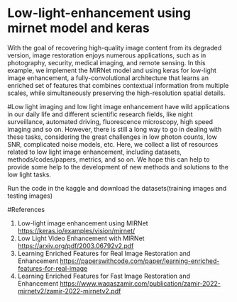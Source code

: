 # Low-light-enhancement using mirnet model and keras
With the goal of recovering high-quality image content from its degraded version, 
image restoration enjoys numerous applications, such as in photography, security, medical imaging, and remote sensing. 
In this example, we implement the MIRNet model and using keras for low-light image enhancement, a fully-convolutional architecture 
that learns an enriched set of features that combines contextual information from multiple scales, while simultaneously
preserving the high-resolution spatial details.

#Low light imaging and low light image enhancement have wild applications in our daily life and different scientific research fields, 
like night surveillance, automated driving, fluorescence microscopy, high speed imaging and so on. However, there is still a long way
to go in dealing with these tasks, considering the great challenges in low photon counts, low SNR, complicated noise models, etc. 
Here, we collect a list of resources related to low light image enhancement, including datasets, methods/codes/papers, metrics,
and so on. We hope this can help to provide some help to the development of new methods and solutions to the low light tasks.

Run the code in the kaggle and download the datasets(training images and testing images)

#References
1) Low-light image enhancement using MIRNet https://keras.io/examples/vision/mirnet/
2) Low Light Video Enhancement with MIRNet https://arxiv.org/pdf/2003.06792v2.pdf
3) Learning Enriched Features for Real Image Restoration and Enhancement https://paperswithcode.com/paper/learning-enriched-features-for-real-image
4) Learning Enriched Features for Fast Image Restoration and Enhancement https://www.waqaszamir.com/publication/zamir-2022-mirnetv2/zamir-2022-mirnetv2.pdf
